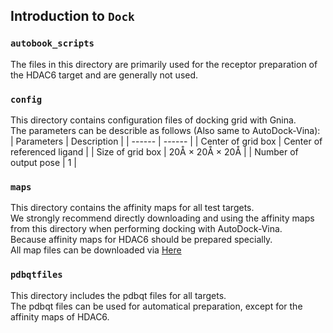 ## Introduction to `Dock`

### `autobook_scripts`
The files in this directory are primarily used for the receptor preparation of the HDAC6 target and are generally not used.

### `config`
This directory contains configuration files of docking grid with Gnina.  
The parameters can be describle as follows (Also same to AutoDock-Vina):  
| Parameters | Description |
| ------ | ------ |
| Center of grid box | Center of referenced ligand |
| Size of grid box | 20Å × 20Å × 20Å |
| Number of output pose | 1 |  


### `maps`
This directory contains the affinity maps for all test targets.  
We strongly recommend directly downloading and using the affinity maps from this directory when performing docking with AutoDock-Vina.  
Because affinity maps for HDAC6 should be prepared specially.  
All map files can be downloaded via [Here](todo)

### `pdbqtfiles`
This directory includes the pdbqt files for all targets.  
The pdbqt files can be used for automatical preparation, except for the affinity maps of HDAC6.